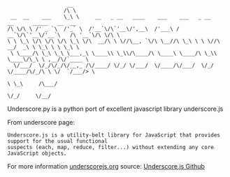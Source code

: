                        __
                      /\ \
     __  __    ___    \_\ \     __   _ __   ____    ___    ___   _ __    __      _____   __  __
    /\ \/\ \ /' _ `\  /'_` \  /'__`\/\`'__\/',__\  /'___\ / __`\/\`'__\/'__`\   /\ '__`\/\ \/\ \
    \ \ \_\ \/\ \/\ \/\ \_\ \/\  __/\ \ \//\__, `\/\ \__//\ \_\ \ \ \//\  __/  _\ \ \_\ \ \ \_\ \
     \ \____/\ \_\ \_\ \___,_\ \____\\ \_\\/\____/\ \____\ \____/\ \_\\ \____\/\_\ \ ,__/\/`____ \
      \/___/  \/_/\/_/\/__,_ /\/____/ \/_/ \/___/  \/____/\/___/  \/_/ \/____/\/_/\ \ \/  `/___/> \
                                                                                   \ \_\     /\___/
                                                                                    \/_/     \/__/

Underscore.py is a python port of excellent javascript library underscore.js

From underscore page:

    Underscore.js is a utility-belt library for JavaScript that provides support for the usual functional
    suspects (each, map, reduce, filter...) without extending any core JavaScript objects.

For more information [underscorejs.org](http://underscorejs.org)
source: [Underscore.js Github](https://github.com/documentcloud/underscore)
